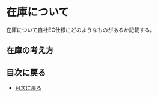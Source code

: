 # 在庫について
在庫について自社EC仕様にどのようなものがあるか記載する。

## 在庫の考え方



## 目次に戻る


- [目次に戻る](https://github.com/commerble/ecspec/blob/master/Readme.md)

